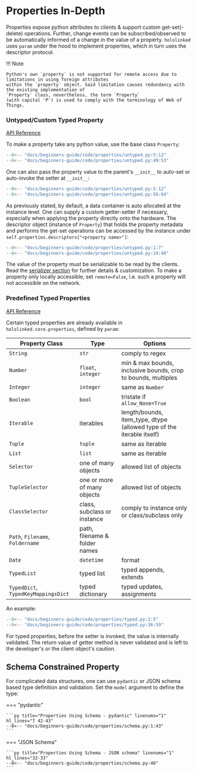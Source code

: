 # Properties In-Depth

Properties expose python attributes to clients & support custom get-set(-delete) operations. Further, change events can be subscribed/observed to be automatically informed of a change in the value of a property.
`hololinked` uses `param` under the hood to implement properties, which in turn uses the
descriptor protocol.

!!! Note

    Python's own `property` is not supported for remote access due to limitations in using foreign attributes
    within the `property` object. Said limitation causes redundancy with the existing implementation of
    `Property` class, nevertheless, the term `Property`
    (with capital 'P') is used to comply with the terminology of Web of Things.

### Untyped/Custom Typed Property

[API Reference](../../api-reference/property)

To make a property take any python value, use the base class `Property`:

```py title="Untyped Property" linenums="1" hl_lines="4"
--8<-- "docs/beginners-guide/code/properties/untyped.py:5:12"
--8<-- "docs/beginners-guide/code/properties/untyped.py:49:53"
```

One can also pass the property value to the parent's `__init__` to auto-set or auto-invoke the setter at `__init__`:

```py title="init" linenums="1" hl_lines="13-17"
--8<-- "docs/beginners-guide/code/properties/untyped.py:5:12"
--8<-- "docs/beginners-guide/code/properties/untyped.py:56:64"
```

As previously stated, by default, a data container is auto allocated at the instance level. One can supply a custom getter-setter if necessary,
especially when applying the property directly onto the hardware.
The descriptor object (instance of `Property`) that holds the property metadata and performs the get-set operations can be
accessed by the instance under `self.properties.descriptors["<property name>"]`:

```py title="Custom Typed Property" linenums="1" hl_lines="20-22"
--8<-- "docs/beginners-guide/code/properties/untyped.py:1:7"
--8<-- "docs/beginners-guide/code/properties/untyped.py:14:48"
```

The value of the property must be serializable to be read by the clients. Read the [serializer section](#serialization) for further details & customization. To make a property only locally accessible, set `remote=False`, i.e. such a property will not accessible on the network.

### Predefined Typed Properties

[API Reference](../../api-reference/property/typed/index.md)

Certain typed properties are already available in `hololinked.core.properties`,
defined by `param`:

| Property Class                      | Type                          | Options                                                               |
| ----------------------------------- | ----------------------------- | --------------------------------------------------------------------- |
| `String`                            | `str`                         | comply to regex                                                       |
| `Number`                            | `float`, `integer`            | min & max bounds, inclusive bounds, crop to bounds, multiples         |
| `Integer`                           | `integer`                     | same as `Number`                                                      |
| `Boolean`                           | `bool`                        | tristate if `allow_None=True`                                         |
| `Iterable`                          | iterables                     | length/bounds, item_type, dtype (allowed type of the iterable itself) |
| `Tuple`                             | `tuple`                       | same as iterable                                                      |
| `List`                              | `list`                        | same as iterable                                                      |
| `Selector`                          | one of many objects           | allowed list of objects                                               |
| `TupleSelector`                     | one or more of many objects   | allowed list of objects                                               |
| `ClassSelector`                     | class, subclass or instance   | comply to instance only or class/subclass only                        |
| `Path`, `Filename`, `Foldername`    | path, filename & folder names |                                                                       |
| `Date`                              | `datetime`                    | format                                                                |
| `TypedList`                         | typed list                    | typed appends, extends                                                |
| `TypedDict`, `TypedKeyMappingsDict` | typed dictionary              | typed updates, assignments                                            |

An example:

```py title="Typed Properties" linenums="1"
--8<-- "docs/beginners-guide/code/properties/typed.py:2:5"
--8<-- "docs/beginners-guide/code/properties/typed.py:36:59"
```

For typed properties, before the setter is invoked, the value is internally validated.
The return value of getter method is never validated and is left to the developer's or the client object's caution.

## Schema Constrained Property

For complicated data structures, one can use `pydantic` or JSON schema based type definition and validation. Set the `model` argument to define the type:

=== "pydantic"

    ```py title="Properties Using Schema - pydantic" linenums="1" hl_lines="7 42-43"
    --8<-- "docs/beginners-guide/code/properties/schema.py:1:43"
    ```

=== "JSON Schema"

    ```py title="Properties Using Schema - JSON schema" linenums="1" hl_lines="32-33"
    --8<-- "docs/beginners-guide/code/properties/schema.py:46"
    ```
